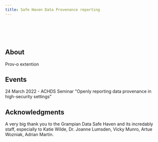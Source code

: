 ```yaml
---
title: Safe Haven Data Provenance reporting
---
```

# ​

## About
Prov-o extention 



## Events

24 March 2022 - ACHDS Seminar "Openly reporting data provenance in high-security settings"


## Acknowledgments

A very big thank you to the Grampian Data Safe Haven and its incredably staff, especially to Katie Wilde, Dr. Joanne Lumsden, Vicky Munro, Artue Wozniak, Adrian Martin.
